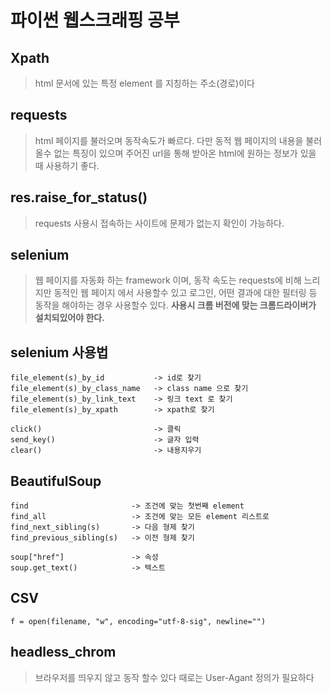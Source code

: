 # 파이썬 웹스크래핑 공부

## Xpath
> html 문서에 있는 특정 element 를 지칭하는 주소(경로)이다
## requests
> html 페이지를 불러오며 동작속도가 빠르다. 다만 동적 웹 페이지의 내용을 불러올수 없는 특징이 있으며
> 주어진 url을 통해 받아온 html에 원하는 정보가 있을 때 사용하기 좋다.
## res.raise_for_status()
> requests 사용시 접속하는 사이트에 문제가 없는지 확인이 가능하다.
## selenium
> 웹 페이지를 자동화 하는 framework 이며, 동작 속도는 requests에 비해 느리지만 동적인 웹 페이지 에서 사용할수 있고
> 로그인, 어떤 결과에 대한 필터링 등 동작을 해야하는 경우 사용할수 있다.
> **사용시 크롬 버전에 맞는 크롬드라이버가 설치되있어야 한다.**
## selenium 사용법
```
file_element(s)_by_id           -> id로 찾기
file_element(s)_by_class_name   -> class name 으로 찾기
file_element(s)_by_link_text    -> 링크 text 로 찾기
file_element(s)_by_xpath        -> xpath로 찾기
  
click()                         -> 클릭
send_key()                      -> 글자 입력
clear()                         -> 내용지우기
```
## BeautifulSoup
```
find                       -> 조건에 맞는 첫번째 element
find_all                   -> 조건에 맞는 모든 element 리스트로
find_next_sibling(s)       -> 다음 형제 찾기
find_previous_sibling(s)   -> 이전 형제 찾기
```
```
soup["href"]               -> 속성
soup.get_text()            -> 텍스트
```
## CSV
```
f = open(filename, "w", encoding="utf-8-sig", newline="")
```
## headless_chrom
> 브라우저를 띄우지 않고 동작 할수 있다
> 때로는 User-Agant 정의가 필요하다
